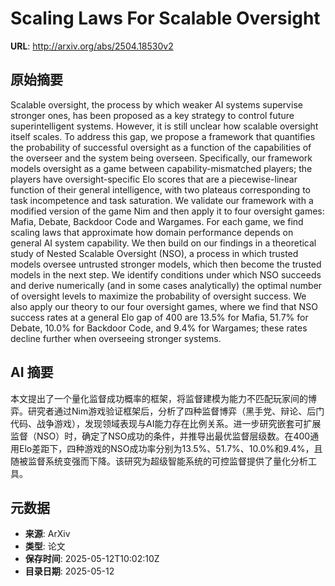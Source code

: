 # Scaling Laws For Scalable Oversight

**URL**: http://arxiv.org/abs/2504.18530v2

## 原始摘要

Scalable oversight, the process by which weaker AI systems supervise stronger
ones, has been proposed as a key strategy to control future superintelligent
systems. However, it is still unclear how scalable oversight itself scales. To
address this gap, we propose a framework that quantifies the probability of
successful oversight as a function of the capabilities of the overseer and the
system being overseen. Specifically, our framework models oversight as a game
between capability-mismatched players; the players have oversight-specific Elo
scores that are a piecewise-linear function of their general intelligence, with
two plateaus corresponding to task incompetence and task saturation. We
validate our framework with a modified version of the game Nim and then apply
it to four oversight games: Mafia, Debate, Backdoor Code and Wargames. For each
game, we find scaling laws that approximate how domain performance depends on
general AI system capability. We then build on our findings in a theoretical
study of Nested Scalable Oversight (NSO), a process in which trusted models
oversee untrusted stronger models, which then become the trusted models in the
next step. We identify conditions under which NSO succeeds and derive
numerically (and in some cases analytically) the optimal number of oversight
levels to maximize the probability of oversight success. We also apply our
theory to our four oversight games, where we find that NSO success rates at a
general Elo gap of 400 are 13.5% for Mafia, 51.7% for Debate, 10.0% for
Backdoor Code, and 9.4% for Wargames; these rates decline further when
overseeing stronger systems.


## AI 摘要

本文提出了一个量化监督成功概率的框架，将监督建模为能力不匹配玩家间的博弈。研究者通过Nim游戏验证框架后，分析了四种监督博弈（黑手党、辩论、后门代码、战争游戏），发现领域表现与AI能力存在比例关系。进一步研究嵌套可扩展监督（NSO）时，确定了NSO成功的条件，并推导出最优监督层级数。在400通用Elo差距下，四种游戏的NSO成功率分别为13.5%、51.7%、10.0%和9.4%，且随被监督系统变强而下降。该研究为超级智能系统的可控监督提供了量化分析工具。

## 元数据

- **来源**: ArXiv
- **类型**: 论文
- **保存时间**: 2025-05-12T10:02:10Z
- **目录日期**: 2025-05-12
